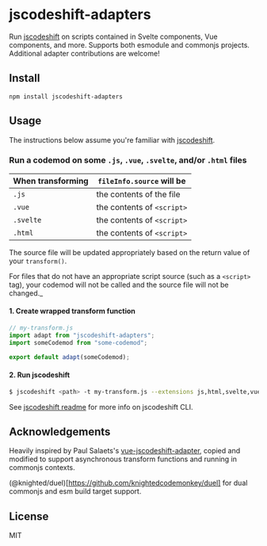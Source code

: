 # jscodeshift-adapters

Run [jscodeshift](https://github.com/facebook/jscodeshift) on scripts contained in Svelte
components, Vue components, and more. Supports both esmodule and commonjs projects. Additional
adapter contributions are welcome!

## Install

```
npm install jscodeshift-adapters
```

## Usage

The instructions below assume you're familiar with [jscodeshift](https://github.com/facebook/jscodeshift).

### Run a codemod on some `.js`, `.vue`, `.svelte`, and/or `.html` files

| When transforming | `fileInfo.source` will be  |
| ----------------- | -------------------------- |
| `.js`             | the contents of the file   |
| `.vue`            | the contents of `<script>` |
| `.svelte`         | the contents of `<script>` |
| `.html`           | the contents of `<script>` |

The source file will be updated appropriately based on the return value of your `transform()`.

For files that do not have an appropriate script source (such as a `<script>` tag), your
codemod will not be called and the source file will not be changed.\_

#### 1. Create wrapped transform function

```js
// my-transform.js
import adapt from "jscodeshift-adapters";
import someCodemod from "some-codemod";

export default adapt(someCodemod);
```

#### 2. Run jscodeshift

```bash
$ jscodeshift <path> -t my-transform.js --extensions js,html,svelte,vue
```

See [jscodeshift readme](https://github.com/facebook/jscodeshift#usage-cli) for more info on jscodeshift CLI.

## Acknowledgements

Heavily inspired by Paul Salaets's
[vue-jscodeshift-adapter](https://github.com/psalaets/vue-jscodeshift-adapter), copied and modified
to support asynchronous transform functions and running in commonjs contexts.

(@knighted/duel)[https://github.com/knightedcodemonkey/duel] for dual commonjs and esm build target
support.

## License

MIT
